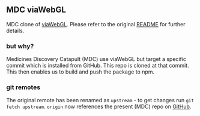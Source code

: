 ## MDC viaWebGL

MDC clone of [viaWebGL](https://github.com/thejohnhoffer/viaWebGL).  Please refer to the original [README](https://github.com/thejohnhoffer/viaWebGL/blob/master/README.md) for further details.

### but why?

Medicines Discovery Catapult (MDC) use viaWebGL but target a specific commit which is installed from GitHub.  This repo is cloned at
that commit.  This then enables us to build and push the package to npm.

### git remotes

The original remote has been renamed as `upstream` - to get changes run `git fetch upstream`.  `origin` now references the present (MDC) repo on [GitHub](https://github.com/mdcatapult/viawebgl). 